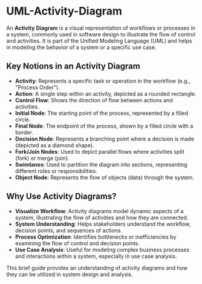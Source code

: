 # UML-Activity-Diagram

An **Activity Diagram** is a visual representation of workflows or processes in a system, commonly used in software design to illustrate the flow of control and activities. It is part of the Unified Modeling Language (UML) and helps in modeling the behavior of a system or a specific use case.

## Key Notions in an Activity Diagram

- **Activity**: Represents a specific task or operation in the workflow (e.g., "Process Order").
- **Action**: A single step within an activity, depicted as a rounded rectangle.
- **Control Flow**: Shows the direction of flow between actions and activities.
- **Initial Node**: The starting point of the process, represented by a filled circle.
- **Final Node**: The endpoint of the process, shown by a filled circle with a border.
- **Decision Node**: Represents a branching point where a decision is made (depicted as a diamond shape).
- **Fork/Join Nodes**: Used to depict parallel flows where activities split (fork) or merge (join).
- **Swimlanes**: Used to partition the diagram into sections, representing different roles or responsibilities.
- **Object Node**: Represents the flow of objects (data) through the system.

## Why Use Activity Diagrams?

- **Visualize Workflow**: Activity diagrams model dynamic aspects of a system, illustrating the flow of activities and how they are connected.
- **System Understanding**: Helps stakeholders understand the workflow, decision points, and sequences of actions.
- **Process Optimization**: Identifies bottlenecks or inefficiencies by examining the flow of control and decision points.
- **Use Case Analysis**: Useful for modeling complex business processes and interactions within a system, especially in use case analysis.

This brief guide provides an understanding of activity diagrams and how they can be utilized in system design and analysis.
